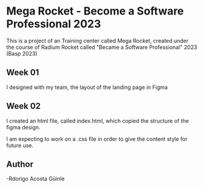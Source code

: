 # Mega Rocket - Become a Software Professional 2023

This is a project of an Training center called Mega Rocket, created under the course of Radium Rocket called "Became a Software Professional" 2023 (Basp 2023)

## Week 01

I designed with my team, the layout of the landing page in Figma

## Week 02

I created an html file, called index.html, which copied the structure of the figma design.

I am expecting to work on a .css file in order to give the content style for future use.

## Author
-Rdorigo Acosta Güinle
